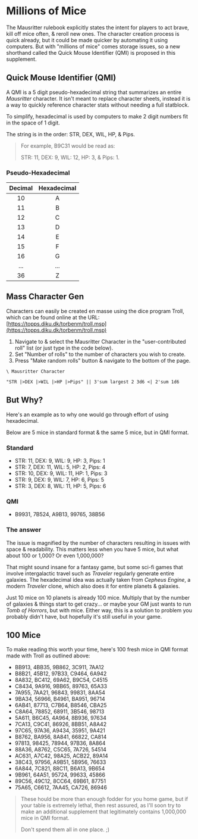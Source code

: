 # Millions of Mice
The Mausritter rulebook explicitly states the intent for players to act brave, kill off mice often, & reroll new ones.
The character creation process is quick already, but it could be made quicker by automating it using computers.
But with "millions of mice" comes storage issues, so a new shorthand called the Quick Mouse Identifier (QMI) is proposed in this supplement.

## Quick Mouse Identifier (QMI)
A QMI is a 5 digit pseudo-hexadecimal string that summarizes an entire *Mausritter* character.
It isn't meant to replace character sheets, instead it is a way to quickly reference character stats without needing a full statblock.

To simplify, hexadecimal is used by computers to make 2 digit numbers fit in the space of 1 digit.

The string is in the order: STR, DEX, WIL, HP, & Pips. 

> For example, B9C31 would be read as:
> 
> STR: 11, DEX: 9, WIL: 12, HP: 3, & Pips: 1.


### Pseudo-Hexadecimal
Decimal | Hexadecimal
:---: | :---:
10 | A
11 | B
12 | C
13 | D
14 | E
15 | F
16 | G
... | ...
36 | Z


## Mass Character Gen
Characters can easily be created en masse using the dice program Troll, which can be found online at the URL: [https://topps.diku.dk/torbenm/troll.msp](https://topps.diku.dk/torbenm/troll.msp)

1. Navigate to & select the Mausritter Character in the "user-contributed roll" list (or just type in the code below).
2. Set "Number of rolls" to the number of characters you wish to create.
3. Press "Make random rolls" button & navigate to the bottom of the page.

``` 
\ Mausritter Character

"STR |>DEX |>WIL |>HP |>Pips" || 3'sum largest 2 3d6 <| 2'sum 1d6
``` 


## But Why?
Here's an example as to why one would go through effort of using hexadecimal. 

Below are 5 mice in standard format & the same 5 mice, but in QMI format.


### Standard
- STR: 11, DEX: 9, WIL: 9, HP: 3, Pips: 1
- STR: 7, DEX: 11, WIL: 5, HP: 2, Pips: 4
- STR: 10, DEX: 9, WIL: 11, HP: 1, Pips: 3
- STR: 9, DEX: 9, WIL: 7, HP: 6, Pips: 5
- STR: 3, DEX: 8, WIL: 11, HP: 5, Pips: 6

### QMI
- B9931, 7B524, A9B13, 99765, 38B56

### The answer
The issue is magnified by the number of characters resulting in issues with space & readability.
This matters less when you have 5 mice, but what about 100 or 1,000?
Or even 1,000,000?

That might sound insane for a fantasy game, but some sci-fi games that involve intergalactic travel such as *Traveler* regularly generate entire galaxies.
The hexadecimal idea was actually taken from *Cepheus Engine*, a modern *Traveler* clone, which also does it for entire planets & galaxies.

Just 10 mice on 10 planets is already 100 mice.
Multiply that by the number of galaxies & things start to get crazy... or maybe your GM just wants to run *Tomb of Horrors*, but with mice.
Either way, this is a solution to problem you probably didn't have, but hopefully it's still useful in your game.

## 100 Mice
To make reading this worth your time, here's 100 fresh mice in QMI format made with Troll as outlined above:

- BB913, 4BB35, 9B862, 3C911, 7AA12
- B8B21, 45B12, 97B33, C9464, 6A942
- 8A832, BC412, 69A62, B9C54, C4515
- C8434, 9A916, 9BB65, 89763, 65A33
- 7A955, 7AA21, 96843, 99831, 8AA54
- 9BA34, 56966, B4961, BA951, 96714
- 6AB41, 87713, C7B64, B8546, CBA25
- C8A64, 78852, 68911, 3B546, 98713
- 5A611, B6C45, 4A964, 8B936, 97634
- 7CA13, C9C41, 86926, 8BB51, A8A42
- 97C65, 97A36, A9434, 35951, 9A421
- B8762, BA956, 8A841, 66822, CA814
- 97813, 98425, 78944, 97B36, 8A864
- 88A36, A8762, C5C65, 7A726, 54514
- AC631, A7C42, 98A25, ACB22, 89A14
- 38C43, 97956, A9B51, 5B956, 76633
- 6A844, 7C821, 88C11, B6A13, 9B654
- 9B961, 64A51, 95724, 99633, 45866
- 89C56, 49C12, 8CC64, 69B61, 87751
- 75A65, C6612, 7AA45, CA726, 86946

> These hould be more than enough fodder for you home game, but if your table is extremely lethal, then rest assured, as I'll soon try to make an additional supplement that legitimately contains 1,000,000 mice in QMI format.
> 
> Don't spend them all in one place. ;)
